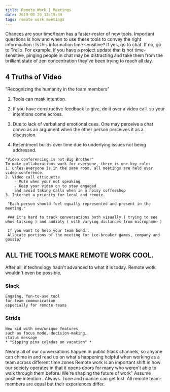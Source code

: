 ```yaml
---
title: Remote Work | Meetings
date: 2019-03-20 13:19:39
tags: remote work meetings
---
```


Chances are your time/team has a faster-roster of new tools. Important questions is how and when to use these tools to convey the right informaation : Is this information time sensitive? If yes, go to chat. If no, go to Trello. For example, if you have a project update that is not time-sensitive, pinging people in chat may be distracting and take them from the brilliant  state of zen concentration they've been trying to reach all day. 

## 4 Truths of Video
 "Recognizing the humanity in the team members"

 01. Tools can mask intention.

 02. If you have constructive feedback to give, do it over a video call. so your intentions come across.
 03. Due to lack of verbal and emotional cues. One may perceive a chat convo as an argument when the other person perceives it as a discussion.

 04. Resentment builds over time due to underlying issues not being addressed.

    "Video conferencing is not Big Brother"
    To make collaborations work for everyone, there is one key rule:
    1. Unles everyone is in the same room, all meetings are held over video conference.
    2. Video call ettiquette 
        - Mute when your not speaking
        - Keep your video on to stay engaged 
        and avoid taking calls when in a noisy coffeeshop
    3. Internet a priority for local and remote.

     "Each person should feel equally represented and present in the meeting."

     ### It's hard to track conversations both visually ( trying to see whos talking ) and audibly ( with varying distances from microphone )

     If you want to help your team bond..
     Allocate portions of the meeting for ice-breaker games, company and gossip/
## ALL THE TOOLS MAKE REMOTE WORK COOL.
After all, if technology hadn't advanced to what it is today. Remote wotk wouldn't even be possible. 

### Slack
    Engaing, fun-to-use tool 
    for team communication
    especially for remote teams
### Stride 
    New kid with new/unique features
    such as focus mode, decision-making,
    status message
    * "Sipping pina coladas on vacation" *

Nearly all of our conversations happen in public Slack channels, so anyone can chime in and read up on what's happening helpful when working as a team across different time zones
Remote work is an important shift in how our society operates in that it opens doors for many who weren't able to walk through them before. We're shaping the future of work"
Assume positive intention . Always. Tone and nuance can get lost. All remote team-members are equal but their experiences differ.
